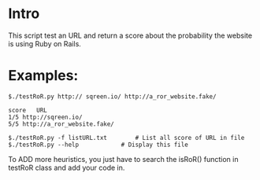# Intro
This script test an URL and return a score about the probability the website is using Ruby on Rails.

# Examples:

	$./testRoR.py http:// sqreen.io/ http://a_ror_website.fake/
	
	score	URL
	1/5	http://sqreen.io/
	5/5	http://a_ror_website.fake/

	$./testRoR.py -f listURL.txt		# List all score of URL in file
	$./testRoR.py --help			# Display this file
	
To ADD more heuristics, you just have to search the isRoR() function in testRoR class and add your code in. 

